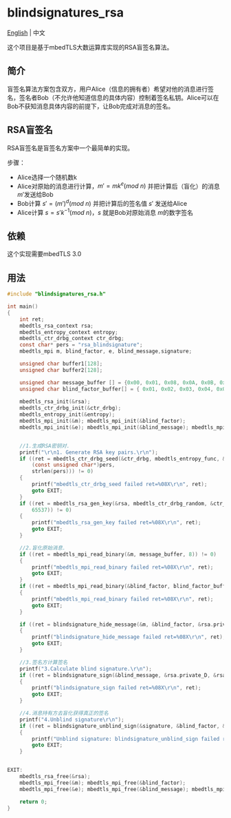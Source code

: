 # blindsignatures_rsa

[English](README.md) | 中文

这个项目是基于mbedTLS大数运算库实现的RSA盲签名算法。

## 简介
盲签名算法方案包含双方，用户Alice（信息的拥有者）希望对他的消息进行签名，签名者Bob（不允许他知道信息的具体内容）控制着签名私钥。Alice可以在Bob不获知消息具体内容的前提下，让Bob完成对消息的签名。

## RSA盲签名
RSA盲签名是盲签名方案中一个最简单的实现。

步骤：

- Alice选择一个随机数k
- Alice对原始的消息进行计算，$m' = m k^e (mod \ n)$ 并把计算后（盲化）的消息 $m'$发送给Bob
- Bob计算 $s' = (m')^d (mod \ n)$ 并把计算后的签名值 $s'$ 发送给Alice
- Alice计算 $s = s'k^{-1} (mod \ n)$，$s$ 就是Bob对原始消息 $m$的数字签名


## 依赖

这个实现需要mbedTLS 3.0

## 用法

```c
#include "blindsignatures_rsa.h"

int main()
{
	int ret;
	mbedtls_rsa_context rsa;
	mbedtls_entropy_context entropy;
	mbedtls_ctr_drbg_context ctr_drbg;
	const char* pers = "rsa_blindsignature";
	mbedtls_mpi m, blind_factor, e, blind_message,signature;

	unsigned char buffer1[128];
	unsigned char buffer2[128];

	unsigned char message_buffer [] = {0x00, 0x01, 0x08, 0x0A, 0x0B, 0x03, 0x08, 0x02};
	unsigned char blind_factor_buffer[] = { 0x01, 0x02, 0x03, 0x04, 0x05, 0x06, 0x07, 0x08 };
	
	mbedtls_rsa_init(&rsa);
	mbedtls_ctr_drbg_init(&ctr_drbg);
	mbedtls_entropy_init(&entropy);
	mbedtls_mpi_init(&m); mbedtls_mpi_init(&blind_factor);
	mbedtls_mpi_init(&e); mbedtls_mpi_init(&blind_message); mbedtls_mpi_init(&signature);


	//1.生成RSA密钥对.
	printf("\r\n1. Generate RSA key pairs.\r\n");
	if ((ret = mbedtls_ctr_drbg_seed(&ctr_drbg, mbedtls_entropy_func, &entropy,
		(const unsigned char*)pers,
		strlen(pers))) != 0)
	{
		printf("mbedtls_ctr_drbg_seed failed ret=%08X\r\n", ret);
		goto EXIT;
	}
	if ((ret = mbedtls_rsa_gen_key(&rsa, mbedtls_ctr_drbg_random, &ctr_drbg, 1024,
		65537)) != 0)
	{
		printf("mbedtls_rsa_gen_key failed ret=%08X\r\n", ret);
		goto EXIT;
	}

	//2.盲化原始消息.
	if ((ret = mbedtls_mpi_read_binary(&m, message_buffer, 8)) != 0)
	{
		printf("mbedtls_mpi_read_binary failed ret=%08X\r\n", ret);
		goto EXIT;
	}
	if ((ret = mbedtls_mpi_read_binary(&blind_factor, blind_factor_buffer, 8)) != 0)
	{
		printf("mbedtls_mpi_read_binary failed ret=%08X\r\n", ret);
		goto EXIT;
	}

	if ((ret = blindsignature_hide_message(&m, &blind_factor, &rsa.private_E, &rsa.private_N, &blind_message)) != 0)
	{
		printf("blindsignature_hide_message failed ret=%08X\r\n", ret);
		goto EXIT;
	}

	//3.签名方计算签名
	printf("3.Calculate blind signature.\r\n");
	if ((ret = blindsignature_sign(&blind_message, &rsa.private_D, &rsa.private_N, &signature)) != 0)
	{
		printf("blindsignature_sign failed ret=%08X\r\n", ret);
		goto EXIT;
	}

	//4.消息持有方去盲化获得真正的签名
	printf("4.Unblind signature\r\n");
	if ((ret = blindsignature_unblind_sign(&signature, &blind_factor, &rsa.private_N, &signature)) != 0)
	{
		printf("Unblind signature: blindsignature_unblind_sign failed ret=%08X\r\n", ret);
		goto EXIT;
	}


EXIT:
	mbedtls_rsa_free(&rsa);
	mbedtls_mpi_free(&m); mbedtls_mpi_free(&blind_factor);
	mbedtls_mpi_free(&e); mbedtls_mpi_free(&blind_message); mbedtls_mpi_free(&signature);

	return 0;
}
```